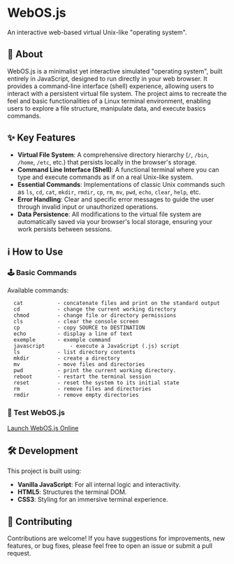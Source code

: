 # WebOS.js

An interactive web-based virtual Unix-like "operating system".

## 📌 About

WebOS.js is a minimalist yet interactive simulated "operating system", built entirely in JavaScript, designed to run directly in your web browser. It provides a command-line interface (shell) experience, allowing users to interact with a persistent virtual file system. The project aims to recreate the feel and basic functionalities of a Linux terminal environment, enabling users to explore a file structure, manipulate data, and execute basics commands.

## ✨ Key Features

  * **Virtual File System**: A comprehensive directory hierarchy (`/`, `/bin`, `/home`, `/etc`, etc.) that persists locally in the browser's storage.
  * **Command Line Interface (Shell)**: A functional terminal where you can type and execute commands as if on a real Unix-like system.
  * **Essential Commands**: Implementations of classic Unix commands such as `ls`, `cd`, `cat`, `mkdir`, `rmdir`, `cp`, `rm`, `mv`, `pwd`, `echo`, `clear`, `help`, etc.
  * **Error Handling**: Clear and specific error messages to guide the user through invalid input or unauthorized operations.
  * **Data Persistence**: All modifications to the virtual file system are automatically saved via your browser's local storage, ensuring your work persists between sessions.

## ℹ️ How to Use

### 🕹️ Basic Commands

Available commands:
```
  cat		    - concatenate files and print on the standard output
  cd		    - change the current working directory
  chmod		    - change file or directory permissions
  cls		    - clear the console screen
  cp		    - copy SOURCE to DESTINATION
  echo		    - display a line of text
  exemple	    - exemple command
  javascript	    - execute a JavaScript (.js) script
  ls		    - list directory contents
  mkdir		    - create a directory
  mv		    - move files and directories
  pwd		    - print the current working directory.
  reboot	    - restart the terminal session
  reset		    - reset the system to its initial state
  rm		    - remove files and directories
  rmdir		    - remove empty directories
```

### 🚀 Test WebOS.js

[Launch WebOS.js Online](https://deitsuki.netlify.app/webos.js/)

## 🛠️ Development

This project is built using:

  * **Vanilla JavaScript**: For all internal logic and interactivity.
  * **HTML5**: Structures the terminal DOM.
  * **CSS3**: Styling for an immersive terminal experience.

## 🌟 Contributing

Contributions are welcome! If you have suggestions for improvements, new features, or bug fixes, please feel free to open an issue or submit a pull request.
